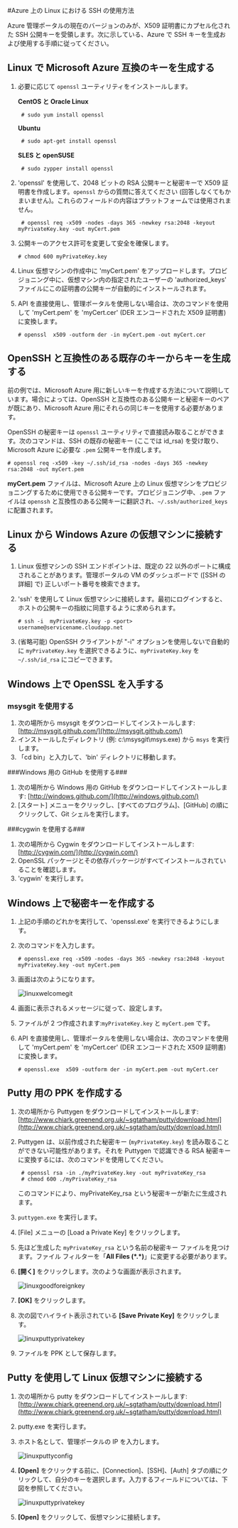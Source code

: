 ﻿<properties urlDisplayName="Use SSH" pageTitle="SSH を使用した Azure の Linux 仮想マシンへの接続" metaKeywords="Azure SSH keys Linux, Linux vm SSH" description="Learn how to generate and use SSH keys with a Linux virtual machine on Azure." metaCanonical="" services="virtual-machines" documentationCenter="" title="How to Use SSH with Linux on Azure" authors="szarkos" solutions="" manager="timlt" editor="" />

<tags ms.service="virtual-machines" ms.workload="infrastructure-services" ms.tgt_pltfrm="vm-linux" ms.devlang="na" ms.topic="article" ms.date="10/15/2014" ms.author="szarkos" />

#Azure 上の Linux における SSH の使用方法

Azure 管理ポータルの現在のバージョンのみが、X509 証明書にカプセル化された SSH 公開キーを受領します。次に示している、Azure で SSH キーを生成および使用する手順に従ってください。

## Linux で Microsoft Azure 互換のキーを生成する ##

1. 必要に応じて `openssl` ユーティリティをインストールします。

	**CentOS と Oracle Linux**

		# sudo yum install openssl

	**Ubuntu**

		# sudo apt-get install openssl

	**SLES と openSUSE**

		# sudo zypper install openssl


2. 'openssl' を使用して、2048 ビットの RSA 公開キーと秘密キーで X509 証明書を作成します。`openssl` からの質問に答えてください (回答しなくてもかまいません)。これらのフィールドの内容はプラットフォームでは使用されません。

		# openssl req -x509 -nodes -days 365 -newkey rsa:2048 -keyout myPrivateKey.key -out myCert.pem

3.	公開キーのアクセス許可を変更して安全を確保します。

		# chmod 600 myPrivateKey.key

4.	Linux 仮想マシンの作成中に 'myCert.pem' をアップロードします。プロビジョニング中に、仮想マシン内の指定されたユーザーの 'authorized_keys' ファイルにこの証明書の公開キーが自動的にインストールされます。

5.	API を直接使用し、管理ポータルを使用しない場合は、次のコマンドを使用して 'myCert.pem' を 'myCert.cer' (DER エンコードされた X509 証明書) に変換します。

		# openssl  x509 -outform der -in myCert.pem -out myCert.cer


## OpenSSH と互換性のある既存のキーからキーを生成する
前の例では、Microsoft Azure 用に新しいキーを作成する方法について説明しています。場合によっては、OpenSSH と互換性のある公開キーと秘密キーのペアが既にあり、Microsoft Azure 用にそれらの同じキーを使用する必要があります。

OpenSSH の秘密キーは `openssl` ユーティリティで直接読み取ることができます。次のコマンドは、SSH の既存の秘密キー (ここでは id_rsa) を受け取り、Microsoft Azure に必要な `.pem` 公開キーを作成します。

	# openssl req -x509 -key ~/.ssh/id_rsa -nodes -days 365 -newkey rsa:2048 -out myCert.pem

**myCert.pem** ファイルは、Microsoft Azure 上の Linux 仮想マシンをプロビジョニングするために使用できる公開キーです。プロビジョニング中、`.pem` ファイルは `openssh` と互換性のある公開キーに翻訳され、`~/.ssh/authorized_keys` に配置されます。


## Linux から Windows Azure の仮想マシンに接続する

1. Linux 仮想マシンの SSH エンドポイントは、既定の 22 以外のポートに構成されることがあります。管理ポータルの VM のダッシュボードで ([SSH の詳細] で) 正しいポート番号を検索できます。

2.	'ssh' を使用して Linux 仮想マシンに接続します。最初にログインすると、ホストの公開キーの指紋に同意するように求められます。

		# ssh -i  myPrivateKey.key -p <port> username@servicename.cloudapp.net

3.	(省略可能) OpenSSH クライアントが "-i" オプションを使用しないで自動的に `myPrivateKey.key` を選択できるように、`myPrivateKey.key` を `~/.ssh/id_rsa` にコピーできます。

## Windows 上で OpenSSL を入手する ##
### msysgit を使用する ###

1.	次の場所から msysgit をダウンロードしてインストールします: [http://msysgit.github.com/](http://msysgit.github.com/)
2.	インストールしたディレクトリ (例: c:\msysgit\msys.exe) から `msys` を実行します。
3.	「cd bin」と入力して、'bin' ディレクトリに移動します。

###Windows 用の GitHub を使用する###

1.	次の場所から Windows 用の GitHub をダウンロードしてインストールします: [http://windows.github.com/](http://windows.github.com/)
2.	[スタート] メニューをクリックし、[すべてのプログラム]、[GitHub] の順にクリックして、Git シェルを実行します。

###cygwin を使用する###

1.	次の場所から Cygwin をダウンロードしてインストールします: [http://cygwin.com/](http://cygwin.com/)
2.	OpenSSL パッケージとその依存パッケージがすべてインストールされていることを確認します。
3.	'cygwin' を実行します。

## Windows 上で秘密キーを作成する ##

1.	上記の手順のどれかを実行して、'openssl.exe' を実行できるようにします。
2.	次のコマンドを入力します。

		# openssl.exe req -x509 -nodes -days 365 -newkey rsa:2048 -keyout myPrivateKey.key -out myCert.pem

3.	画面は次のようになります。

	![linuxwelcomegit](./media/virtual-machines-linux-use-ssh-key/linuxwelcomegit.png)

4.	画面に表示されるメッセージに従って、設定します。
5.	ファイルが 2 つ作成されます:`myPrivateKey.key` と `myCert.pem` です。
6.	API を直接使用し、管理ポータルを使用しない場合は、次のコマンドを使用して 'myCert.pem' を 'myCert.cer' (DER エンコードされた X509 証明書) に変換します。

		# openssl.exe  x509 -outform der -in myCert.pem -out myCert.cer

## Putty 用の PPK を作成する ##

1. 次の場所から Puttygen をダウンロードしてインストールします: [http://www.chiark.greenend.org.uk/~sgtatham/putty/download.html](http://www.chiark.greenend.org.uk/~sgtatham/putty/download.html)

2. Puttygen は、以前作成された秘密キー (`myPrivateKey.key`) を読み取ることができない可能性があります。それを Puttygen で認識できる RSA 秘密キーに変換するには、次のコマンドを使用してください。

		# openssl rsa -in ./myPrivateKey.key -out myPrivateKey_rsa
		# chmod 600 ./myPrivateKey_rsa

	このコマンドにより、myPrivateKey_rsa という秘密キーが新たに生成されます。

3. `puttygen.exe` を実行します。

4. [File] メニューの  [Load a Private Key] をクリックします。

5. 先ほど生成した `myPrivateKey_rsa` という名前の秘密キー ファイルを見つけます。ファイル フィルターを「**All Files (\*.\*)**」に変更する必要があります。

6. **[開く]** をクリックします。次のような画面が表示されます。

	![linuxgoodforeignkey](./media/virtual-machines-linux-use-ssh-key/linuxgoodforeignkey.png)

7. **[OK]** をクリックします。

8. 次の図でハイライト表示されている **[Save Private Key]** をクリックします。

	![linuxputtyprivatekey](./media/virtual-machines-linux-use-ssh-key/linuxputtygenprivatekey.png)

9. ファイルを PPK として保存します。


## Putty を使用して Linux 仮想マシンに接続する ##

1.	次の場所から putty をダウンロードしてインストールします: [http://www.chiark.greenend.org.uk/~sgtatham/putty/download.html](http://www.chiark.greenend.org.uk/~sgtatham/putty/download.html)
2.	putty.exe を実行します。
3.	ホスト名として、管理ポータルの IP を入力します。

	![linuxputtyconfig](./media/virtual-machines-linux-use-ssh-key/linuxputtyconfig.png)

4.	**[Open]** をクリックする前に、[Connection]、[SSH]、[Auth] タブの順にクリックして、自分のキーを選択します。入力するフィールドについては、下図を参照してください。

	![linuxputtyprivatekey](./media/virtual-machines-linux-use-ssh-key/linuxputtyprivatekey.png)

5.	**[Open]** をクリックして、仮想マシンに接続します。

<!--HONumber=35_1-->
